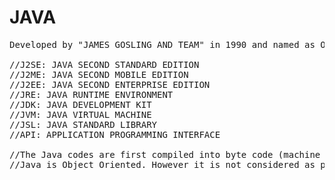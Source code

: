# JAVA
<pre>
Developed by "JAMES GOSLING AND TEAM" in 1990 and named as OAK, but later it's named is revised to JAVA in 1995.

//J2SE: JAVA SECOND STANDARD EDITION
//J2ME: JAVA SECOND MOBILE EDITION
//J2EE: JAVA SECOND ENTERPRISE EDITION                                    
//JRE: JAVA RUNTIME ENVIRONMENT
//JDK: JAVA DEVELOPMENT KIT
//JVM: JAVA VIRTUAL MACHINE
//JSL: JAVA STANDARD LIBRARY
//API: APPLICATION PROGRAMMING INTERFACE

//The Java codes are first compiled into byte code (machine independent code). Then the byte code is run on Java Virtual Machine (JVM) regardless of the underlying architecture. 
//Java is Object Oriented. However it is not considered as pure object oriented as it provides support for primitive data types (like int, char, etc).
</pre>
